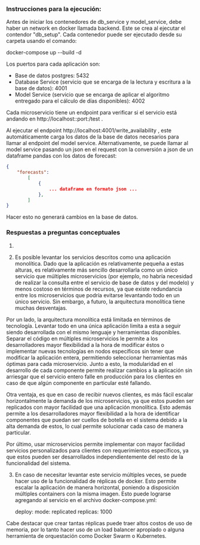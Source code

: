 ### Instrucciones para la ejecución:

Antes de iniciar los contenedores de db_service y model_service, debe haber un network en docker llamada backend. Este se crea
al ejecutar el contendor "db_setup". Cada contenedor puede ser ejecutado desde su carpeta usando el comando:

docker-compose up --build -d

Los puertos para cada aplicación son:

- Base de datos postgres: 5432
- Database Service (servicio que se encarga de la lectura y escritura a la base de datos): 4001
- Model Service (servicio que se encarga de aplicar el algoritmo entregado para el cálculo de días disponibles): 4002

Cada microservicio tiene un endpoint para verificar si el servicio está andando en http://localhost::port:/test .

Al ejecutar el endpoint http://localhost:4001/write_availability , este automáticamente carga los datos de la base de datos
necesarios para llamar al endpoint del model service. Alternativamente, se puede llamar al model service pasando un json en el
request con la conversión a json de un dataframe pandas con los datos de forecast:

```json
{
    "forecasts":
        [
            {
                ... dataframe en formato json ...
            },
        ]
}
```

Hacer esto no generará cambios en la base de datos.

### Respuestas a preguntas conceptuales

1. 

2. Es posible levantar los servicios descritos como una aplicación monolítica. Dado que la aplicación es relativamente pequeña a
estas alturas, es relativamente más sencillo desarrollarla como un único servicio que múltiples microservicios (por ejemplo, no
habría necesidad de realizar la consulta entre el servicio de base de datos y del modelo) y menos costoso en términos de recursos,
ya que existe redundancia entre los microservicios que podría evitarse levantando todo en un único servicio. Sin embargo, a
futuro, la arquitectura monolítica tiene muchas desventajas.

Por un lado, la arquitectura monolítica está limitada en términos de tecnología. Levantar todo en una única aplicación limita a
esta a seguir siendo desarrollada con el mismo lenguaje y herramientas disponibles. Separar el código en múltiples microservicios
le permite a los desarrolladores mayor flexibilidad a la hora de modificar éstos o implementar nuevas tecnologías en nodos
específicos sin tener que modificar la aplicación entera, permitiendo seleccionar herramientas más óptimas para cada microservicio.
Junto a esto, la modularidad en el desarrollo de cada componente permite realizar cambios a la aplicación sin arriesgar que el
servicio entero falle en producción para los clientes en caso de que algún componente en particular esté fallando.

Otra ventaja, es que en caso de recibir nuevos clientes, es más fácil escalar horizontalmente la demanda de los microservicios,
ya que estos pueden ser replicados con mayor facilidad que una aplicación monolítica. Esto además permite a los desarrolladores
mayor flexibilidad a la hora de identificar componentes que puedan ser cuellos de botella en el sistema debido a la alta demanda
de estos, lo cual permite solucionar cada caso de manera particular.

Por último, usar microservicios permite implementar con mayor facilidad servicios personalizados para clientes con requerimientos
específicos, ya que estos pueden ser desarrollados independientemente del resto de la funcionalidad del sistema.

3. En caso de necesitar levantar este servicio múltiples veces, se puede hacer uso de la funcionalidad de réplicas de docker. Esto
permite escalar la aplicación de manera horizontal, poniendo a disposición múltiples containers con la misma imagen. Esto puede
lograrse agregando al servicio en el archivo docker-compose.yml:

    deploy:
      mode: replicated
      replicas: 1000

Cabe destacar que crear tantas réplicas puede traer altos costos de uso de memoria, por lo tanto hacer uso de un load balancer
apropiado o alguna herramienta de orquestación como Docker Swarm o Kubernetes.
